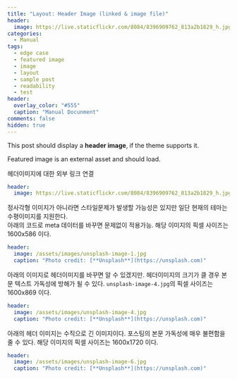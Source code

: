 ```yaml
---
title: "Layout: Header Image (linked & image file)"
header:
  image: https://live.staticflickr.com/8084/8396909762_813a2b1829_h.jpg
categories:
  - Manual
tags:
  - edge case
  - featured image
  - image
  - layout
  - sample post
  - readability
  - test
header:
  overlay_color: "#555"
  caption: "Manual Docunment"
comments: false
hidden: true
---
```


This post should display a **header image**, if the theme supports it.

Featured image is an external asset and should load.

헤더이미지에 대한 외부 링크 연결
```yaml
header:
  image: https://live.staticflickr.com/8084/8396909762_813a2b1829_h.jpg
```

정사각형 이미지가 아니라면 스타일문제가 발생할 가능성은 있지만 일단 현재의 테마는 수평이미지를 지원한다.  
아래의 코드로 meta 데이터를 바꾸면 문제없이 적용가능. 해당 이미지의 픽셀 사이즈는 1600x586 이다.
```yaml
header:
  image: /assets/images/unsplash-image-1.jpg
  caption: "Photo credit: [**Unsplash**](https://unsplash.com)"
```


아래의 이미지로 헤더이미지를 바꾸면 알 수 있겠지만. 헤더이미지의 크기가 클 경우 본문 텍스트 가독성에 방해가 될 수 있다.
`unsplash-image-4.jpg`의 픽셀 사이즈는 1600x869 이다.
```yaml
header:
  image: /assets/images/unsplash-image-4.jpg
  caption: "Photo credit: [**Unsplash**](https://unsplash.com)"
```

아래의 헤더 이미지는 수직으로 긴 이미지이다. 포스팅의 본문 가독성에 매우 불편함을 줄 수 있다.
해당 이미지의 픽셀 사이즈는 1600x1720 이다.
```yaml
header:
  image: /assets/images/unsplash-image-6.jpg
  caption: "Photo credit: [**Unsplash**](https://unsplash.com)"
```